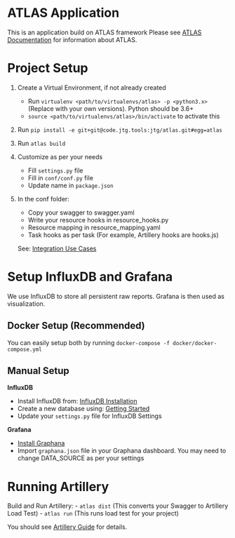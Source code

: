 ATLAS Application
=================

This is an application build on ATLAS framework
Please see [ATLAS Documentation](https://code.jtg.tools/jtg/atlas/README.md) for information about ATLAS.

Project Setup
=============

1. Create a Virtual Environment, if not already created
    - Run `virtualenv <path/to/virtualenvs/atlas> -p <python3.x>`
     (Replace <variables> with your own versions). Python should be 3.6+
    - `source <path/to/virtualenvs/atlas>/bin/activate` to activate this

1. Run `pip install -e git+git@code.jtg.tools:jtg/atlas.git#egg=atlas`

1. Run `atlas build`

1. Customize as per your needs
    - Fill `settings.py` file
    - Fill in `conf/conf.py` file
    - Update name in `package.json`

1. In the conf folder:
    - Copy your swagger to swagger.yaml
    - Write your resource hooks in resource_hooks.py
    - Resource mapping in resource_mapping.yaml
    - Task hooks as per task (For example, Artillery hooks are hooks.js)

    See: [Integration Use Cases](https://code.jtg.tools/jtg/atlas/docs/use_cases.md)


Setup InfluxDB and Grafana
==========================

We use InfluxDB to store all persistent raw reports.
Grafana is then used as visualization.


Docker Setup (Recommended)
--------------------------
You can easily setup both by running `docker-compose -f docker/docker-compose.yml`


Manual Setup
------------

**InfluxDB**
- Install InfluxDB from: [InfluxDB Installation](https://docs.influxdata.com/influxdb/v1.7/introduction/installation/)
- Create a new database using: [Getting Started](https://docs.influxdata.com/influxdb/v1.7/introduction/getting-started/)
- Update your `settings.py` file for InfluxDB Settings

**Grafana**
- [Install Graphana](http://docs.grafana.org/installation/)
- Import `graphana.json` file in your Graphana dashboard. You may need to change DATA_SOURCE as per your settings


Running Artillery
=================

Build and Run Artillery:
    - `atlas dist`  (This converts your Swagger to Artillery Load Test)
    - `atlas run`   (This runs load test for your project)

You should see [Artillery Guide](https://code.jtg.tools/jtg/atlas/docs/artillery.md) for details.
